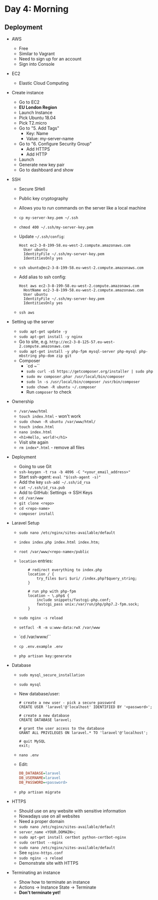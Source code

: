 # Day 4: Morning

## Deployment

- AWS
    - Free
    - Similar to Vagrant
    - Need to sign up for an account
    - Sign into Console

- EC2
    - Elastic Cloud Computing

- Create instance
    - Go to EC2
    - **EU London Region**
    - Launch Instance
    - Pick Ubuntu 18.04
    - Pick T2.micro
    - Go to "5. Add Tags"
        - Key: Name
        - Value: my-server-name
    - Go to "6. Configure Security Group"
        - Add HTTPS
        - Add HTTP
    - Launch
    - Generate new key pair
    - Go to dashboard and show

- SSH
    - Secure SHell
    - Public key cryptography
    - Allows you to run commands on the server like a local machine
    - `cp my-server-key.pem ~/.ssh`
    - `chmod 400 ~/.ssh/my-server-key.pem`
    - Update `~/.ssh/config`:

        ```
        Host ec2-3-8-199-58.eu-west-2.compute.amazonaws.com
          User ubuntu
          IdentityFile ~/.ssh/my-server-key.pem
          IdentitiesOnly yes
        ```

    - `ssh ubuntu@ec2-3-8-199-58.eu-west-2.compute.amazonaws.com`
    - Add alias to ssh config:

        ```
        Host aws ec2-3-8-199-58.eu-west-2.compute.amazonaws.com
          HostName ec2-3-8-199-58.eu-west-2.compute.amazonaws.com
          User ubuntu
          IdentityFile ~/.ssh/my-server-key.pem
          IdentitiesOnly yes
        ```

    - `ssh aws`

- Setting up the server
    - `sudo apt-get update -y`
    - `sudo apt-get install -y nginx`
    - Go to site, e.g. `http://ec2-3-8-125-57.eu-west-2.compute.amazonaws.com`
    - `sudo apt-get install -y php-fpm mysql-server php-mysql php-mbstring php-dom zip git`
    - Composer
        - `cd ~``
        - `sudo curl -sS https://getcomposer.org/installer | sudo php`
        - `sudo mv composer.phar /usr/local/bin/composer`
        - `sudo ln -s /usr/local/bin/composer /usr/bin/composer`
        - `sudo chown -R ubuntu ~/.composer`
        - Run `composer` to check

- Ownership
    - `/var/www/html`
    - `touch index.html` - won't work
    - `sudo chown -R ubuntu /var/www/html/`
    - `touch index.html`
    - `nano index.html`
    - `<h1>Hello, world!</h1>`
    - Visit site again
    - `rm index*.html` - remove all files

- Deployment
    - Going to use Git
    - `ssh-keygen -t rsa -b 4096 -C "<your_email_address>"`
    - Start ssh-agent: `eval "$(ssh-agent -s)"`
    - Add the key `ssh-add ~/.ssh/id_rsa`
    - `cat ~/.ssh/id_rsa.pub`
    - Add to GitHub: Settings -> SSH Keys
    - `cd /var/www`
    - `git clone <repo>`
    - `cd <repo-name>`
    - `composer install`

- Laravel Setup
    - `sudo nano /etc/nginx/sites-available/default`
    - `index index.php index.html index.htm;`
    - `root /var/www/<repo-name>/public`
    - `location` entries:

        ```nginx
            # redirect everything to index.php
            location / {
                try_files $uri $uri/ /index.php?$query_string;
            }
        ```

        ```nginx
            # run php with php-fpm
            location ~ \.php$ {
                include snippets/fastcgi-php.conf;
                fastcgi_pass unix:/var/run/php/php7.2-fpm.sock;
            }
        ```

    - `sudo nginx -s reload`
    - `setfacl -R -m u:www-data:rwX /var/www`
    - `cd /var/www/<repo-name>``
    - `cp .env.example .env`
    - `php artisan key:generate`

- Database
    - `sudo mysql_secure_installation`
    - `sudo mysql`
    - New database/user:

        ```mysql
        # create a new user - pick a secure password
        CREATE USER 'laravel'@'localhost' IDENTIFIED BY '<password>';

        # create a new database
        CREATE DATABASE laravel;

        # grant the user access to the database
        GRANT ALL PRIVILEGES ON laravel.* TO 'laravel'@'localhost';

        # quit MySQL
        exit;
        ```
    - `nano .env`
    - Edit:

        ```ini
        DB_DATABASE=laravel
        DB_USERNAME=laravel
        DB_PASSWORD=<password>
        ```
    - `php artisan migrate`

- HTTPS
    - Should use on any website with sensitive information
    - Nowadays use on all websites
    - Need a proper domain
    - `sudo nano /etc/nginx/sites-available/default`
    - `server_name <YOUR.DOMAIN>;`
    - `sudo apt-get install certbot python-certbot-nginx`
    - `sudo certbot --nginx`
    - `sudo nano /etc/nginx/sites-available/default`
    - See `nginx-https.conf`
    - `sudo nginx -s reload`
    - Demonstrate site with HTTPS

- Terminating an instance
    - Show how to terminate an instance
    - Actions -> Instance State -> Terminate
    - **Don't terminate yet!**
